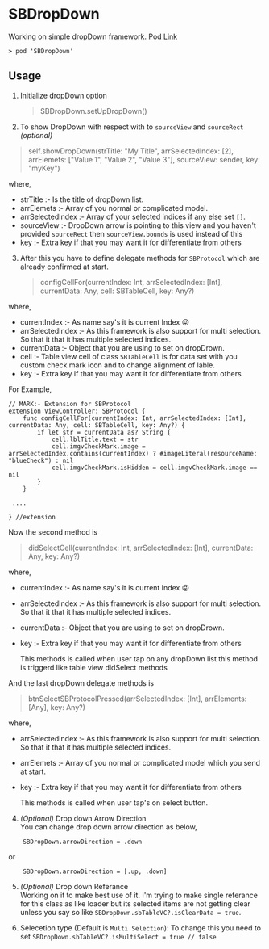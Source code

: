 # SBDropDown
Working on simple dropDown framework.
[Pod Link](https://cocoapods.org/pods/SBDropDown)

    > pod 'SBDropDown'

## Usage

1) Initialize dropDown option
    > SBDropDown.setUpDropDown() 

2) To show DropDown with respect with to ``` sourceView ``` and ``` sourceRect ```  *(optional)* 

> self.showDropDown(strTitle: "My Title", arrSelectedIndex: [2], arrElemets: ["Value 1", "Value 2", "Value 3"], sourceView: sender, key: "myKey")

where,
- strTitle :- Is the title of dropDown list.
- arrElemets :- Array of you normal or complicated model.
- arrSelectedIndex :- Array of your selected indices if any else set `[]`.
- sourceView :- DropDown arrow is pointing to this view and you haven't provided  `sourceRect` then `sourceView.bounds` is used instead of this
- key :- Extra key if that you may want it for differentiate from others

3) After this you have to define delegate methods for ``` SBProtocol ``` which are already confirmed at start.

    > configCellFor(currentIndex: Int, arrSelectedIndex: [Int], currentData: Any, cell: SBTableCell, key: Any?)


where,
- currentIndex :- As name say's it is current Index 😜
-  arrSelectedIndex :- As this framework is also support for multi selection. So that it that it has multiple selected indices.
- currentData :- Object that you are using to set on dropDrown. 
- cell :-  Table view cell of class ``` SBTableCell ```  is for data set with you custom check mark icon and to change alignment of lable.
- key :- Extra key if that you may want it for differentiate from others

For Example,

``` 
// MARK:- Extension for SBProtocol
extension ViewController: SBProtocol {
    func configCellFor(currentIndex: Int, arrSelectedIndex: [Int], currentData: Any, cell: SBTableCell, key: Any?) {
        if let str = currentData as? String {
            cell.lblTitle.text = str
            cell.imgvCheckMark.image = arrSelectedIndex.contains(currentIndex) ? #imageLiteral(resourceName: "blueCheck") : nil
            cell.imgvCheckMark.isHidden = cell.imgvCheckMark.image == nil
        }
    }
    
 ....
 
} //extension
```

Now the second method is

>  didSelectCell(currentIndex: Int, arrSelectedIndex: [Int], currentData: Any, key: Any?)

where,
- currentIndex :- As name say's it is current Index 😜
-  arrSelectedIndex :- As this framework is also support for multi selection. So that it that it has multiple selected indices.
- currentData :- Object that you are using to set on dropDrown. 
- key :- Extra key if that you may want it for differentiate from others

    This methods is called when user tap on any dropDown list this method is triggerd like table view didSelect methods 

And the last dropDown delegate methods is 

> btnSelectSBProtocolPressed(arrSelectedIndex: [Int], arrElements: [Any], key: Any?)

where,
-  arrSelectedIndex :- As this framework is also support for multi selection. So that it that it has multiple selected indices.
- arrElemets :- Array of you normal or complicated model which you send at start.
- key :- Extra key if that you may want it for differentiate from others

    This methods is called when user tap's on select button.


4) *(Optional)* Drop down Arrow Direction  
    You can change drop down arrow direction as below,
``` 
    SBDropDown.arrowDirection = .down
```
or
       
``` 
    SBDropDown.arrowDirection = [.up, .down]
```

5)  *(Optional)* Drop down Referance  
Working on it to make best use of it. I'm trying to make single referance for this class as like loader but its selected items are not getting clear unless you say so like ` SBDropDown.sbTableVC?.isClearData = true `. 

6) Selecetion type (Default is `Multi Selection`):
To change this you need to set ` SBDropDown.sbTableVC?.isMultiSelect = true // false `
    
























